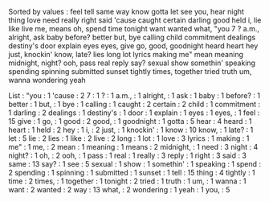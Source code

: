 Sorted by values :
feel tell same way know gotta let see you, hear night thing love need really right said 'cause caught certain darling good held i, lie like live me, means oh, spend time tonight want wanted what, "you 7 ? a.m., alright, ask baby before? better but, bye calling child commitment dealings destiny's door explain eyes eyes, give go, good, goodnight heard heart hey just, knockin' know, late? lies long lot lyrics making me" mean meaning midnight, night? ooh, pass real reply say? sexual show somethin' speaking spending spinning submitted sunset tightly times, together tried truth um, wanna wondering yeah 

List :
"you : 1
'cause : 2
7 : 1
? : 1
a.m., : 1
alright, : 1
ask : 1
baby : 1
before? : 1
better : 1
but, : 1
bye : 1
calling : 1
caught : 2
certain : 2
child : 1
commitment : 1
darling : 2
dealings : 1
destiny's : 1
door : 1
explain : 1
eyes : 1
eyes, : 1
feel : 15
give : 1
go, : 1
good : 2
good, : 1
goodnight : 1
gotta : 5
hear : 4
heard : 1
heart : 1
held : 2
hey : 1
i, : 2
just, : 1
knockin' : 1
know : 10
know, : 1
late? : 1
let : 5
lie : 2
lies : 1
like : 2
live : 2
long : 1
lot : 1
love : 3
lyrics : 1
making : 1
me" : 1
me, : 2
mean : 1
meaning : 1
means : 2
midnight, : 1
need : 3
night : 4
night? : 1
oh, : 2
ooh, : 1
pass : 1
real : 1
really : 3
reply : 1
right : 3
said : 3
same : 13
say? : 1
see : 5
sexual : 1
show : 1
somethin' : 1
speaking : 1
spend : 2
spending : 1
spinning : 1
submitted : 1
sunset : 1
tell : 15
thing : 4
tightly : 1
time : 2
times, : 1
together : 1
tonight : 2
tried : 1
truth : 1
um, : 1
wanna : 1
want : 2
wanted : 2
way : 13
what, : 2
wondering : 1
yeah : 1
you, : 5
